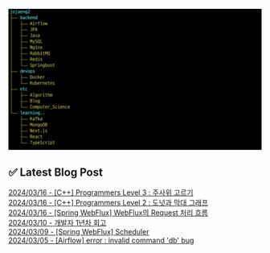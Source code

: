![image](./image/231205.png)

## ✅ Latest Blog Post

[2024/03/16 - [C++] Programmers Level 3 : 주사위 고르기](http://blog.naver.com/ds4ouj/223385722888?fromRss=true) <br/>
[2024/03/16 - [C++] Programmers Level 2 : 도넛과 막대 그래프](http://blog.naver.com/ds4ouj/223385663330?fromRss=true) <br/>
[2024/03/16 - [Spring WebFlux] WebFlux의 Request 처리 흐름](http://blog.naver.com/ds4ouj/223385409103?fromRss=true) <br/>
[2024/03/10 - 개발자 1년차 회고](http://blog.naver.com/ds4ouj/223378797578?fromRss=true) <br/>
[2024/03/09 - [Spring WebFlux] Scheduler](http://blog.naver.com/ds4ouj/223378379889?fromRss=true) <br/>
[2024/03/05 - [Airflow] error : invalid command 'db' bug](http://blog.naver.com/ds4ouj/223374267091?fromRss=true) <br/>
